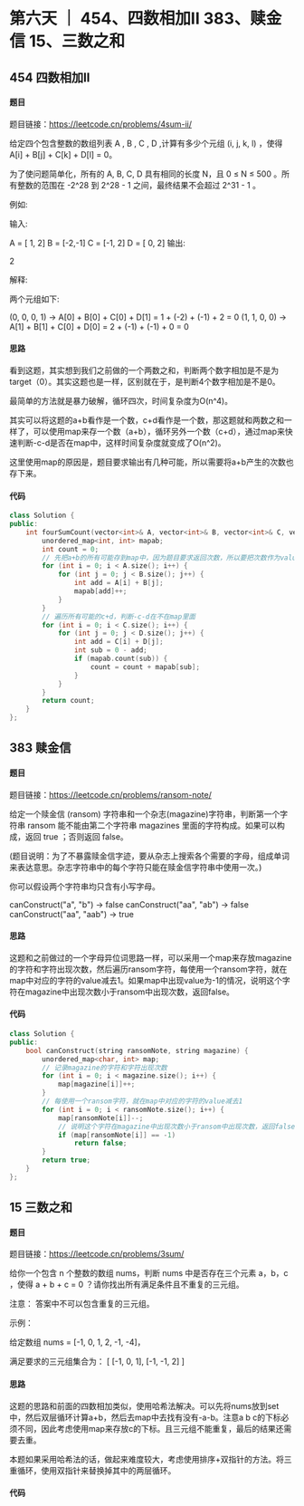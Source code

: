 # 第六天 ｜ 454、四数相加II 383、赎金信 15、三数之和 

## 454 四数相加II

#### 题目

题目链接：https://leetcode.cn/problems/4sum-ii/

给定四个包含整数的数组列表 A , B , C , D ,计算有多少个元组 (i, j, k, l) ，使得 A[i] + B[j] + C[k] + D[l] = 0。

为了使问题简单化，所有的 A, B, C, D 具有相同的长度 N，且 0 ≤ N ≤ 500 。所有整数的范围在 -2^28 到 2^28 - 1 之间，最终结果不会超过 2^31 - 1 。

例如:

输入:

A = [ 1, 2]
B = [-2,-1]
C = [-1, 2]
D = [ 0, 2]
输出:

2

解释:

两个元组如下:

(0, 0, 0, 1) -> A[0] + B[0] + C[0] + D[1] = 1 + (-2) + (-1) + 2 = 0
(1, 1, 0, 0) -> A[1] + B[1] + C[0] + D[0] = 2 + (-1) + (-1) + 0 = 0

#### 思路

看到这题，其实想到我们之前做的一个两数之和，判断两个数字相加是不是为target（0）。其实这题也是一样，区别就在于，是判断4个数字相加是不是0。

最简单的方法就是暴力破解，循环四次，时间复杂度为O(n^4)。

其实可以将这题的a+b看作是一个数，c+d看作是一个数，那这题就和两数之和一样了，可以使用map来存一个数（a+b），循环另外一个数（c+d），通过map来快速判断-c-d是否在map中，这样时间复杂度就变成了O(n^2)。

这里使用map的原因是，题目要求输出有几种可能，所以需要将a+b产生的次数也存下来。

#### 代码

```cpp
class Solution {
public:
    int fourSumCount(vector<int>& A, vector<int>& B, vector<int>& C, vector<int>& D) {
        unordered_map<int, int> mapab;
        int count = 0;
        // 先把a+b的所有可能存到map中，因为题目要求返回次数，所以要把次数作为value存下来。
        for (int i = 0; i < A.size(); i++) {
            for (int j = 0; j < B.size(); j++) {
                int add = A[i] + B[j];
                mapab[add]++;
            }
        }
        // 遍历所有可能的c+d，判断-c-d在不在map里面
        for (int i = 0; i < C.size(); i++) {
            for (int j = 0; j < D.size(); j++) {
                int add = C[i] + D[j];
                int sub = 0 - add;
                if (mapab.count(sub)) {
                    count = count + mapab[sub];
                }
            }
        }
        return count;
    }
};
```

## 383 赎金信

#### 题目

题目链接：https://leetcode.cn/problems/ransom-note/

给定一个赎金信 (ransom) 字符串和一个杂志(magazine)字符串，判断第一个字符串 ransom 能不能由第二个字符串 magazines 里面的字符构成。如果可以构成，返回 true ；否则返回 false。

(题目说明：为了不暴露赎金信字迹，要从杂志上搜索各个需要的字母，组成单词来表达意思。杂志字符串中的每个字符只能在赎金信字符串中使用一次。)

你可以假设两个字符串均只含有小写字母。

canConstruct("a", "b") -> false
canConstruct("aa", "ab") -> false
canConstruct("aa", "aab") -> true

#### 思路

这题和之前做过的一个字母异位词思路一样，可以采用一个map来存放magazine的字符和字符出现次数，然后遍历ransom字符，每使用一个ransom字符，就在map中对应的字符的value减去1。如果map中出现value为-1的情况，说明这个字符在magazine中出现次数小于ransom中出现次数，返回false。

#### 代码

```cpp
class Solution {
public:
    bool canConstruct(string ransomNote, string magazine) {
        unordered_map<char, int> map;
        // 记录magazine的字符和字符出现次数
        for (int i = 0; i < magazine.size(); i++) {
            map[magazine[i]]++;
        }
        // 每使用一个ransom字符，就在map中对应的字符的value减去1
        for (int i = 0; i < ransomNote.size(); i++) {
            map[ransomNote[i]]--;
            // 说明这个字符在magazine中出现次数小于ransom中出现次数，返回false
            if (map[ransomNote[i]] == -1)
                return false;
        }
        return true;
    }
};
```

## 15 三数之和

#### 题目

题目链接：https://leetcode.cn/problems/3sum/

给你一个包含 n 个整数的数组 nums，判断 nums 中是否存在三个元素 a，b，c ，使得 a + b + c = 0 ？请你找出所有满足条件且不重复的三元组。

注意： 答案中不可以包含重复的三元组。

示例：

给定数组 nums = [-1, 0, 1, 2, -1, -4]，

满足要求的三元组集合为： [ [-1, 0, 1], [-1, -1, 2] ]

#### 思路

这题的思路和前面的四数相加类似，使用哈希法解决。可以先将nums放到set中，然后双层循环计算a+b，然后去map中去找有没有-a-b。注意a b c的下标必须不同，因此考虑使用map来存放c的下标。且三元组不能重复，最后的结果还需要去重。

本题如果采用哈希法的话，做起来难度较大，考虑使用排序+双指针的方法。将三重循环，使用双指针来替换掉其中的两层循环。

#### 代码
